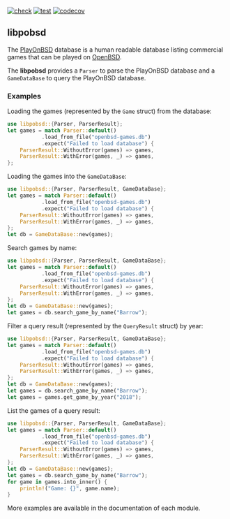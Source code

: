 [![check](https://github.com/playonbsd-rs/pobsd-lib/actions/workflows/check.yml/badge.svg)](https://github.com/playonbsd-rs/pobsd-lib/actions/workflows/check.yml)
[![test](https://github.com/playonbsd-rs/pobsd-lib/actions/workflows/test.yml/badge.svg)](https://github.com/playonbsd-rs/pobsd-lib/actions/workflows/test.yml)
[![codecov](https://codecov.io/gh/playonbsd-rs/pobsd-lib/branch/main/graph/badge.svg?token=zIWifzUoN9)](https://codecov.io/gh/playonbsd-rs/pobsd-lib)

## libpobsd

The [PlayOnBSD](https://github.com/playonbsd/OpenBSD-Games-Database)
database is a human readable database listing commercial games that
can be played on [OpenBSD](https://openbsd.org).

The **libpobsd** provides a `Parser` to parse the PlayOnBSD database and a `GameDataBase` to
query the PlayOnBSD database.

### Examples
Loading the games (represented by the `Game` struct) from the database:
```rust
use libpobsd::{Parser, ParserResult};
let games = match Parser::default()
           .load_from_file("openbsd-games.db")
           .expect("Failed to load database") {
    ParserResult::WithoutError(games) => games,
    ParserResult::WithError(games, _) => games,
};
```
Loading the games into the `GameDataBase`:
```rust
use libpobsd::{Parser, ParserResult, GameDataBase};
let games = match Parser::default()
           .load_from_file("openbsd-games.db")
           .expect("Failed to load database") {
    ParserResult::WithoutError(games) => games,
    ParserResult::WithError(games, _) => games,
};
let db = GameDataBase::new(games);
```
Search games by name:
```rust
use libpobsd::{Parser, ParserResult, GameDataBase};
let games = match Parser::default()
           .load_from_file("openbsd-games.db")
           .expect("Failed to load database") {
    ParserResult::WithoutError(games) => games,
    ParserResult::WithError(games, _) => games,
};
let db = GameDataBase::new(games);
let games = db.search_game_by_name("Barrow");
```
Filter a query result (represented by the `QueryResult` struct)
by year:
```rust
use libpobsd::{Parser, ParserResult, GameDataBase};
let games = match Parser::default()
           .load_from_file("openbsd-games.db")
           .expect("Failed to load database") {
    ParserResult::WithoutError(games) => games,
    ParserResult::WithError(games, _) => games,
};
let db = GameDataBase::new(games);
let games = db.search_game_by_name("Barrow");
let games = games.get_game_by_year("2018");
```
List the games of a query result:
```rust
use libpobsd::{Parser, ParserResult, GameDataBase};
let games = match Parser::default()
           .load_from_file("openbsd-games.db")
           .expect("Failed to load database") {
    ParserResult::WithoutError(games) => games,
    ParserResult::WithError(games, _) => games,
};
let db = GameDataBase::new(games);
let games = db.search_game_by_name("Barrow");
for game in games.into_inner() {
    println!("Game: {}", game.name);
}
```
More examples are available in the documentation of each module.
